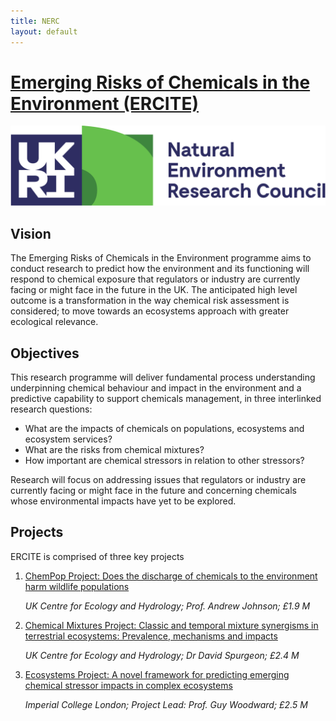 ```yaml
---
title: NERC
layout: default
---
```


# [Emerging Risks of Chemicals in the Environment (ERCITE)](https://nerc.ukri.org/research/funded/programmes/chemicals "NERC Website")

![](/assets/img/UKRI_NER_Council-Logo_Horiz-RGB.png)

## Vision
The Emerging Risks of Chemicals in the Environment programme aims to conduct research to predict how the environment and its functioning will respond to chemical exposure that regulators or industry are currently facing or might face in the future in the UK.  The anticipated high level outcome is a transformation in the way chemical risk assessment is considered; to move towards an ecosystems approach with greater ecological relevance.  

## Objectives
This research programme will deliver fundamental process understanding underpinning chemical behaviour and impact in the environment and a predictive capability to support chemicals management, in three interlinked research questions:
  * What are the impacts of chemicals on populations, ecosystems and ecosystem services?
  * What are the risks from chemical mixtures?
  * How important are chemical stressors in relation to other stressors?

Research will focus on addressing issues that regulators or industry are currently facing or might face in the future and concerning chemicals whose environmental impacts have yet to be explored.

## Projects

ERCITE is comprised of three key projects

1. [ChemPop Project: Does the discharge of chemicals to the environment harm wildlife populations](/ChemPop.md)

   *UK Centre for Ecology and Hydrology; Prof. Andrew Johnson; £1.9 M*

2. [Chemical Mixtures Project: Classic and temporal mixture synergisms in terrestrial ecosystems: Prevalence, mechanisms and impacts](/ChemMix.md)

   *UK Centre for Ecology and Hydrology; Dr David Spurgeon; £2.4 M*

3. [Ecosystems Project: A novel framework for predicting emerging chemical stressor impacts in complex ecosystems](/EcosystemProject.md)

   *Imperial College London; Project Lead: Prof. Guy Woodward; £2.5 M*
